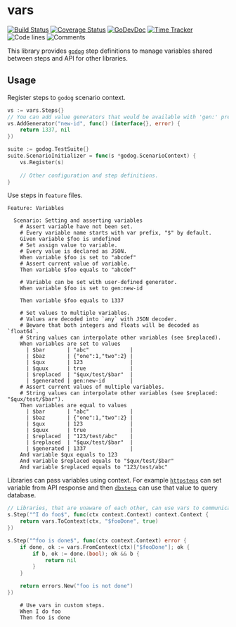 # vars

[![Build Status](https://github.com/godogx/vars/workflows/test-unit/badge.svg)](https://github.com/godogx/vars/actions?query=branch%3Amaster+workflow%3Atest-unit)
[![Coverage Status](https://codecov.io/gh/godogx/vars/branch/master/graph/badge.svg)](https://codecov.io/gh/godogx/vars)
[![GoDevDoc](https://img.shields.io/badge/dev-doc-00ADD8?logo=go)](https://pkg.go.dev/github.com/godogx/vars)
[![Time Tracker](https://wakatime.com/badge/github/godogx/vars.svg)](https://wakatime.com/badge/github/godogx/vars)
![Code lines](https://sloc.xyz/github/godogx/vars/?category=code)
![Comments](https://sloc.xyz/github/godogx/vars/?category=comments)

This library provides [`godog`](https://github.com/cucumber/godog) step definitions to manage variables shared between 
steps and API for other libraries.

## Usage

Register steps to `godog` scenario context.

```go
vs := vars.Steps{}
// You can add value generators that would be available with 'gen:' prefix, e.g. gen:new-id or gen:uuid.
vs.AddGenerator("new-id", func() (interface{}, error) {
    return 1337, nil
})

suite := godog.TestSuite{}
suite.ScenarioInitializer = func(s *godog.ScenarioContext) {
    vs.Register(s)
    
    // Other configuration and step definitions.
}
```

Use steps in `feature` files.

```gherkin
Feature: Variables

  Scenario: Setting and asserting variables
    # Assert variable have not been set.
    # Every variable name starts with var prefix, "$" by default.
    Given variable $foo is undefined
    # Set assign value to variable.
    # Every value is declared as JSON.
    When variable $foo is set to "abcdef"
    # Assert current value of variable.
    Then variable $foo equals to "abcdef"

    # Variable can be set with user-defined generator.
    When variable $foo is set to gen:new-id

    Then variable $foo equals to 1337
    
    # Set values to multiple variables.
    # Values are decoded into `any` with JSON decoder.
    # Beware that both integers and floats will be decoded as `float64`.
    # String values can interpolate other variables (see $replaced).
    When variables are set to values
      | $bar       | "abc"             |
      | $baz       | {"one":1,"two":2} |
      | $qux       | 123               |
      | $quux      | true              |
      | $replaced  | "$qux/test/$bar"  |
      | $generated | gen:new-id        |
    # Assert current values of multiple variables.
    # String values can interpolate other variables (see $replaced: "$qux/test/$bar").
    Then variables are equal to values
      | $bar       | "abc"             |
      | $baz       | {"one":1,"two":2} |
      | $qux       | 123               |
      | $quux      | true              |
      | $replaced  | "123/test/abc"    |
      | $replaced  | "$qux/test/$bar"  |
      | $generated | 1337              |
    And variable $qux equals to 123
    And variable $replaced equals to "$qux/test/$bar"
    And variable $replaced equals to "123/test/abc"
```

Libraries can pass variables using context.
For example [`httpsteps`](https://github.com/godogx/httpsteps) can set variable from API response and then 
[`dbsteps`](https://github.com/godogx/dbsteps) can use that value to query database.

```go
// Libraries, that are unaware of each other, can use vars to communicate general state between themselves.
s.Step("^I do foo$", func(ctx context.Context) context.Context {
    return vars.ToContext(ctx, "$fooDone", true)
})

s.Step("^foo is done$", func(ctx context.Context) error {
    if done, ok := vars.FromContext(ctx)["$fooDone"]; ok {
        if b, ok := done.(bool); ok && b {
            return nil
        }
    }

    return errors.New("foo is not done")
})

```

```gherkin
    # Use vars in custom steps.
    When I do foo
    Then foo is done
```